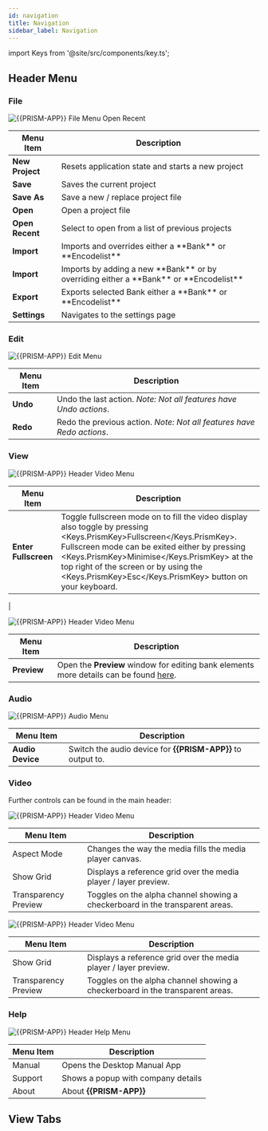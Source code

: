 ```yaml
---
id: navigation
title: Navigation
sidebar_label: Navigation
---
```


import Keys from '@site/src/components/key.ts';

## Header Menu

### File

![{{PRISM-APP}} File Menu Open Recent](/prismdocs/images/navigation/header-file-recent.png)


<table>
    <thead>
        <tr>
            <th>Menu Item</th>
            <th>Description</th>
        </tr>
    </thead>
    <tbody>
        <tr>
            <td><b>New Project</b></td>
            <td>Resets application state and starts a new project</td>
        </tr>
        <tr>
            <td><b>Save</b></td>
            <td>Saves the current project</td>
        </tr>
        <tr>
            <td><b>Save As</b></td>
            <td>Save a new / replace project file</td>
        </tr>
        <tr>
            <td><b>Open</b></td>
            <td>Open a project file </td>
        </tr>
        <tr>
            <td><b>Open Recent</b></td>
            <td>Select to open from a list of previous projects</td>
        </tr>
        <tr style={{display: (`{{PRISM-APP-LOWER}}` === 'player' || `{{PRISM-APP-LOWER}}` === 'zero' ) ? '' : 'none' }}>
            <td><b>Import</b></td>
            <td>Imports and overrides either a **Bank** or **Encodelist**</td>
        </tr>
        <tr style={{display: (`{{PRISM-APP-LOWER}}` === 'prism' ) ? '' : 'none' }}>
            <td><b>Import</b></td>
            <td>Imports by adding a new **Bank** or by overriding either a **Bank** or **Encodelist**</td>
        </tr>
        <tr>
            <td><b>Export</b></td>
            <td>Exports selected Bank either a **Bank** or **Encodelist**</td>
        </tr>
        <tr >
            <td><b>Settings</b></td>
            <td>Navigates to the settings page</td>
        </tr>
    </tbody>
</table>

### Edit

![{{PRISM-APP}} Edit Menu](/prismdocs/images/navigation/header-edit.png)

|  Menu Item  |   Description   |
|-------------|-----------------|
|    **Undo**     |  Undo the last action. *Note: Not all features have Undo actions*. |
|    **Redo**    |  Redo the previous action. *Note: Not all features have Redo actions*. |

### View

<div style={{display: (`{{PRISM-APP-LOWER}}` === 'player') ? '' : 'none'}}>

![{{PRISM-APP}} Header Video Menu](/prismdocs/images/navigation/player-header-view.png)

|  Menu Item  |   Description   |
|-------------|-----------------|
| **Enter Fullscreen**  | Toggle fullscreen mode on to fill the video display also toggle by pressing <Keys.PrismKey>Fullscreen</Keys.PrismKey>. Fullscreen mode can be exited either by pressing <Keys.PrismKey>Minimise</Keys.PrismKey> at the top right of the screen or by using the <Keys.PrismKey>Esc</Keys.PrismKey> button on your keyboard.
 |

</div>

<div style={{display: (`{{PRISM-APP-LOWER}}` === 'prism' || `{{PRISM-APP-LOWER}}` === 'zero' ) ? '' : 'none'}}>

![{{PRISM-APP}} Header Video Menu](/prismdocs/images/navigation/zero-prism-header-view.png)

|  Menu Item  |   Description   |
|-------------|-----------------|
| **Preview** | Open the **Preview** window for editing bank elements more details can be found [here](../preview).|

</div>


### Audio

![{{PRISM-APP}} Audio Menu](/prismdocs/images/navigation/header-audio.png)

|  Menu Item   |   Description   |
|--------------|-----------------|
| **Audio Device** | Switch the audio device for **{{PRISM-APP}}** to output to. |

### Video

Further controls can be found in the main header:

<div style={{display: (`{{PRISM-APP-LOWER}}` === 'player') ? '' : 'none'}}>

![{{PRISM-APP}} Header Video Menu](/prismdocs/images/navigation/player-header-video.png)

|  Menu Item  |   Description   |
|-------------|-----------------|
| Aspect Mode |  Changes the way the media fills the media player canvas. |
| Show Grid   | Displays a reference grid over the media player / layer preview. |
| Transparency Preview | Toggles on the alpha channel showing a checkerboard in the transparent areas. |

</div>

<div style={{display: (`{{PRISM-APP-LOWER}}` === 'prism' || `{{PRISM-APP-LOWER}}` === 'zero' ) ? '' : 'none'}}>

![{{PRISM-APP}} Header Video Menu](/prismdocs/images/navigation/zero-prism-header-video.png)

</div>

|  Menu Item  |   Description   |
|-------------|-----------------|
| Show Grid   |   Displays a reference grid over the media player / layer preview. |
| Transparency Preview |  Toggles on the alpha channel showing a checkerboard in the transparent areas. |



### Help

![{{PRISM-APP}} Header Help Menu](/prismdocs/images/navigation/header-help.png)

| Menu Item | Description |
|-----------|-------------|
| Manual  | Opens the Desktop Manual App |
| Support | Shows a popup with company details |
| About   | About **{{PRISM-APP}}**

## View Tabs


